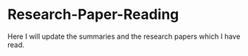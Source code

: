 # Research-Paper-Reading
Here I will update the summaries and the research papers which I have read.

